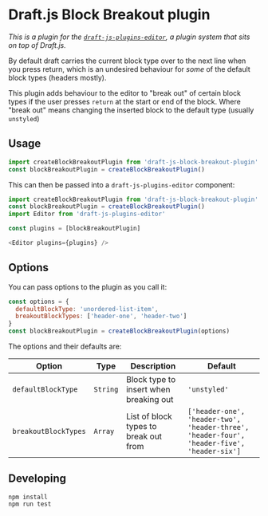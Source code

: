 # Draft.js Block Breakout plugin

*This is a plugin for the [`draft-js-plugins-editor`](https://www.draft-js-plugins.com/), a plugin system that sits on top of Draft.js.*

By default draft carries the current block type over to the next line when you press return, which is an undesired behaviour for _some_ of the default block types (headers mostly).

This plugin adds behaviour to the editor to "break out" of certain block types if the user presses `return` at the start or end of the block. Where "break out" means changing the inserted block to the default type (usually `unstyled`)

## Usage

```js
import createBlockBreakoutPlugin from 'draft-js-block-breakout-plugin'
const blockBreakoutPlugin = createBlockBreakoutPlugin()
```

This can then be passed into a `draft-js-plugins-editor` component:

```js
import createBlockBreakoutPlugin from 'draft-js-block-breakout-plugin'
const blockBreakoutPlugin = createBlockBreakoutPlugin()
import Editor from 'draft-js-plugins-editor'

const plugins = [blockBreakoutPlugin]

<Editor plugins={plugins} />
```

## Options

You can pass options to the plugin as you call it:

```js
const options = {
  defaultBlockType: 'unordered-list-item',
  breakoutBlockTypes: ['header-one', 'header-two']
}
const blockBreakoutPlugin = createBlockBreakoutPlugin(options)
```

The options and their defaults are:

| Option | Type | Description | Default |
| --- | --- | --- | --- |
| `defaultBlockType` | `String` | Block type to insert when breaking out | `'unstyled'`
| `breakoutBlockTypes` | `Array` | List of block types to break out from | `['header-one', 'header-two', 'header-three', 'header-four', 'header-five', 'header-six']`

## Developing

```
npm install
npm run test
```
